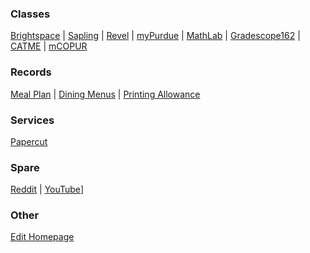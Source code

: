 ### Classes

[Brightspace](https://purdue.brightspace.com/d2l/lp/auth/saml/initiate-login?entityId=https://idp.purdue.edu/idp/shibboleth) | [Sapling](https://www.saplinglearning.com/ibiscms/course/view.php?id=152376) | [Revel](https://revel-ise.pearson.com/courses/5f29a7d1b53972001a528c34/assignments) | [myPurdue](https://mypurdue.purdue.edu/) | [MathLab](https://openvellum.ecollege.com/course.html?courseId=16199507) | [Gradescope162](https://purdue.brightspace.com/d2l/le/content/59841/viewContent/3569695/View) | [CATME](https://www.catme.org/student/index) | [mCOPUR](https://docs.google.com/document/d/17DvBvgYhPU2UEtN7rZEMxOSx3fYG30EgqOQY7ZI3k_c/view)

### Records

[Meal Plan](https://eacct-purdue-sp.transactcampus.com/purdueeaccounts/AccountSummary.aspx) | [Dining Menus](https://dining.purdue.edu/menus/) | [Printing Allowance](https://docs.google.com/spreadsheets/d/1xFdXEq2De7o3UxmuPD34p0e5o5Hi2Rs_4_vw_SGWm7U/edit#gid=0)

### Services

[Papercut](https://itap.purdue.edu/papercut)

### Spare
[Reddit](https://www.reddit.com) | [YouTube](https://www.youtube.com)]

### Other

[Edit Homepage](https://github.com/CrazyMatt/Homepage/blob/master/Homepage.md)
